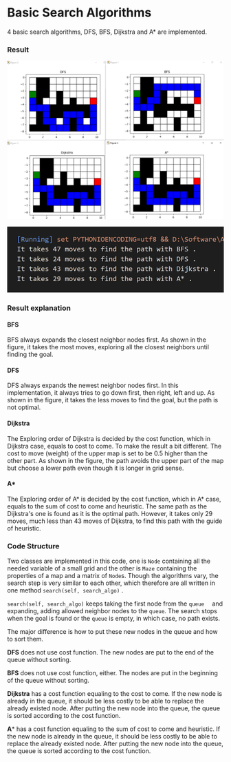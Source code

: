 # Basic Search Algorithms

4 basic search algorithms, DFS, BFS, Dijkstra and A* are implemented.

### Result

![Result](demo/result1.png)

![Result](demo/result2.png)

### Result explanation

#### BFS

BFS always expands the closest neighbor nodes first. As shown in the figure, it takes the most moves, exploring all the closest neighbors until finding the goal.

#### DFS

DFS always expands the newest neighbor nodes first. In this implementation, it always tries to go down first, then right, left and up. As shown in the figure, it takes the less moves to find the goal, but the path is not optimal.

#### Dijkstra

The Exploring order of Dijkstra is decided by the cost function, which in Dijkstra case, equals to cost to come. To make the result a bit different. The cost to move (weight) of the upper map is set to be 0.5 higher than the other part. As shown in the figure, the path avoids the upper part of the map but choose a lower path even though it is longer in grid sense.

#### A* 

The Exploring order of A* is decided by the cost function, which in A* case, equals to the sum of cost to come and heuristic. The same path as the Dijkstra's one is found as it is the optimal path. However, it takes only 29 moves, much less than 43 moves of Dijkstra, to find this path with the guide of heuristic.

### Code Structure

Two classes are implemented in this code, one is `Node` containing all the needed variable of a small grid and the other is `Maze` containing the properties of a map and a matrix of `Node`s. Though the algorithms vary, the search step is very similar to each other, which therefore are all written in one method `search(self, search_algo)` .

`search(self, search_algo)` keeps taking the first node from the `queue  ` and expanding, adding allowed neighbor nodes to the `queue`. The search stops when the goal is found or the `queue` is empty, in which case, no path exists.

The major difference is how to put these new nodes in the queue and how to sort them.

**DFS** does not use cost function. The new nodes are put to the end of the queue without sorting.

**BFS** does not use cost function, either. The nodes are put in the beginning of the queue without sorting.

**Dijkstra** has a cost function equaling to the cost to come. If the new node is already in the queue, it should be less costly to be able to replace the already existed node. After putting the new node into the queue, the queue is sorted according to the cost function.

**A*** has a cost function equaling to the sum of cost to come and heuristic. If the new node is already in the queue, it should be less costly to be able to replace the already existed node. After putting the new node into the queue, the queue is sorted according to the cost function.



